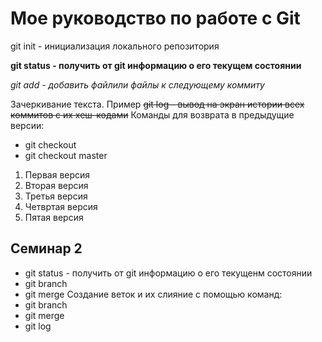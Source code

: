 # Мое руководство по работе с Git

git init - инициализация локального репозитория

**git status - получить от git информацию о его текущем состоянии**

*git add - добавить файлили файлы к следующему коммиту*

Зачеркивание текста. 
Пример ~~git log - вывод на экран истории всех коммитов с их хеш-кодами~~
Команды для возврата в предыдущие версии:
* git checkout 
* git checkout master

1. Первая версия
2. Вторая версия
3. Третья версия
4. Четвртая версия
5. Пятая версия

## Семинар 2

* git status - получить от git информацию о его текущенм состоянии
* git branch
* git merge
Создание веток и их слияние с помощью команд:
* git branch
* git merge
* git log